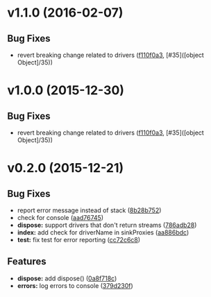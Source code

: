 # v1.1.0 (2016-02-07)


## Bug Fixes

- revert breaking change related to drivers
  ([f110f0a3](https://github.com/motorcyclejs/core/commits/f110f0a3a35e7824c2850f7cd9bc7f31d24b912f),
   [#35]([object Object]/35))


# v1.0.0 (2015-12-30)


## Bug Fixes

- revert breaking change related to drivers
  ([f110f0a3](https://github.com/motorcyclejs/core/commits/f110f0a3a35e7824c2850f7cd9bc7f31d24b912f),
   [#35]([object Object]/35))


# v0.2.0 (2015-12-21)


## Bug Fixes

- report error message instead of stack
    ([8b28b752](https://github.com/motorcyclejs/core/commits/8b28b752adda2aa6dbc32b82393719670062b365))
- check for console
    ([aad76745](https://github.com/motorcyclejs/core/commits/aad767452fb5b8e37ae47fd2cbe5865403123ff1))
- **dispose:** support drivers that don't return streams
  ([786adb28](https://github.com/motorcyclejs/core/commits/786adb2832cd60787780dbc9367cd5e9281d4157))
- **index:** add check for driverName in sinkProxies
  ([aa886bdc](https://github.com/motorcyclejs/core/commits/aa886bdcacb36dfc8737ce9b41f44742e905f88f))
- **test:** fix test for error reporting
  ([cc72c6c8](https://github.com/motorcyclejs/core/commits/cc72c6c877bb79800a17c576b30bbb83d1aaa673))


## Features

- **dispose:** add dispose()
  ([0a8f718c](https://github.com/motorcyclejs/core/commits/0a8f718c3c3d7bf7d4fb4a726026a375e5607a38))
- **errors:** log errors to console
  ([379d230f](https://github.com/motorcyclejs/core/commits/379d230ff0ed3d12cef9bf798c319c8de6cd8da6))


